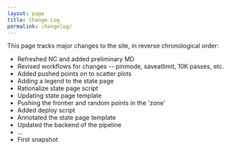 ```yaml
---
layout: page
title: Change Log
permalink: changelog/
---
```


This page tracks major changes to the site, in reverse chronological order:

- Refreshed NC and added preliminary MD
- Revised workflows for changes -- pinmode, saveatlimit, 10K passes, etc.
- Added pushed points on to scatter plots
- Adding a legend to the state page
- Rationalize state page script
- Updating state page template
- Pushing the frontier and random points in the 'zone'
- Added deploy script
- Annotated the state page template
- Updated the backend of the pipeline
- ...
- First snapshot